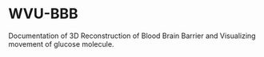 # WVU-BBB
Documentation of 3D Reconstruction of Blood Brain Barrier and Visualizing movement of glucose molecule.
